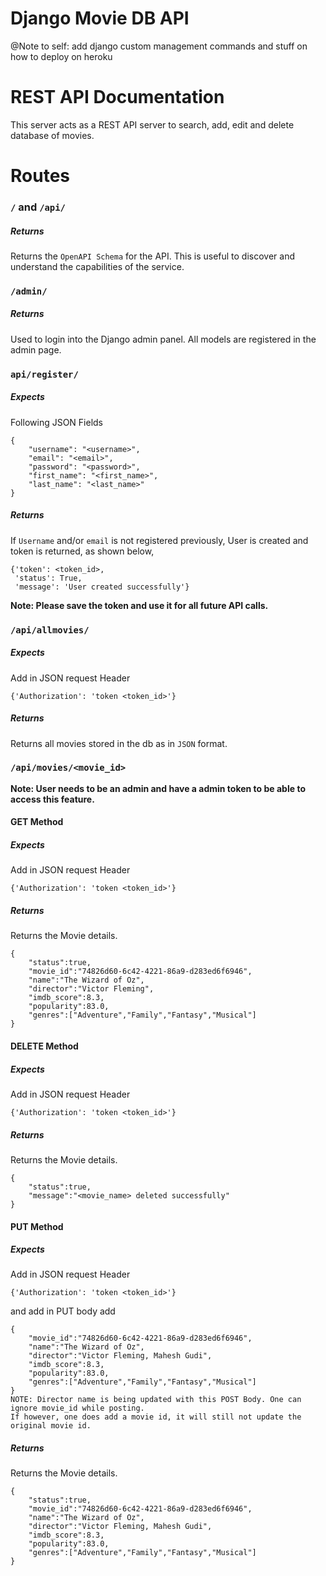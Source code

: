 # Django Movie DB API

@Note to self: add django custom management commands and stuff on how to deploy on heroku

# REST API Documentation 

This server acts as a REST API server to search, add, edit and delete database of movies.

# Routes

### `/` and `/api/`

##### Returns
Returns the `OpenAPI Schema` for the API. This is useful to discover and understand the capabilities of the service.


### `/admin/`

##### Returns
Used to login into the Django admin panel. All models are registered in the admin page.

### `api/register/`

##### Expects

Following JSON Fields

```
{
    "username": "<username>",
    "email": "<email>",
    "password": "<password>",
    "first_name": "<first_name>",
    "last_name": "<last_name>"
}
```

##### Returns
If `Username` and/or `email` is not registered previously, User is created and token is returned, as shown below,

```
{'token': <token_id>,
 'status': True,
 'message': 'User created successfully'}
```

**Note: Please save the token and use it for all future API calls.**


### `/api/allmovies/`

##### Expects

Add in JSON request Header

```
{'Authorization': 'token <token_id>'}
```

##### Returns
Returns all movies stored in the db as in `JSON` format. 


### `/api/movies/<movie_id>`
**Note: User needs to be an admin and have a admin token to be able to access this feature.**

#### GET Method

##### Expects

Add in JSON request Header

```
{'Authorization': 'token <token_id>'}
```

##### Returns 

Returns the Movie details.

```
{
    "status":true,
    "movie_id":"74826d60-6c42-4221-86a9-d283ed6f6946",
    "name":"The Wizard of Oz",
    "director":"Victor Fleming",
    "imdb_score":8.3,
    "popularity":83.0,
    "genres":["Adventure","Family","Fantasy","Musical"]
}
```

#### DELETE Method

##### Expects

Add in JSON request Header

```
{'Authorization': 'token <token_id>'}
```

##### Returns 

Returns the Movie details.

```
{
    "status":true,
    "message":"<movie_name> deleted successfully"
}
```


#### PUT Method

##### Expects

Add in JSON request Header

```
{'Authorization': 'token <token_id>'}
```

and add in PUT body add 

```
{
    "movie_id":"74826d60-6c42-4221-86a9-d283ed6f6946",
    "name":"The Wizard of Oz",
    "director":"Victor Fleming, Mahesh Gudi",
    "imdb_score":8.3,
    "popularity":83.0,
    "genres":["Adventure","Family","Fantasy","Musical"]
}
NOTE: Director name is being updated with this POST Body. One can ignore movie_id while posting.
If however, one does add a movie id, it will still not update the original movie id.
```


##### Returns 

Returns the Movie details.

```
{
    "status":true,
    "movie_id":"74826d60-6c42-4221-86a9-d283ed6f6946",
    "name":"The Wizard of Oz",
    "director":"Victor Fleming, Mahesh Gudi",
    "imdb_score":8.3,
    "popularity":83.0,
    "genres":["Adventure","Family","Fantasy","Musical"]
}
```
